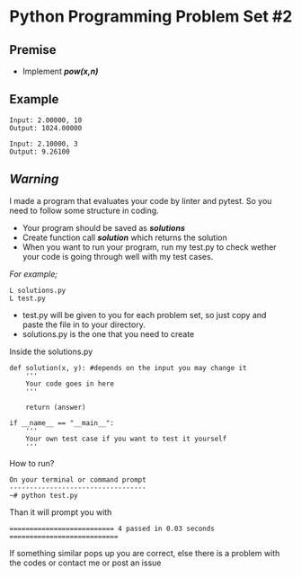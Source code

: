 # Python Programming Problem Set #2

## **Premise**

 - Implement ***pow(x,n)***

## **Example**
```
Input: 2.00000, 10
Output: 1024.00000

Input: 2.10000, 3
Output: 9.26100
```

## ***Warning***
I made a program that evaluates your code by linter and pytest. So you need to follow some structure in coding.

 - Your program should be saved as ***solutions***
 - Create function call ***solution*** which returns the solution
 - When you want to run your program, run my test.py to check wether your code is going through well with my test cases.

*For example;*
```
L solutions.py
L test.py
```

 - test.py will be given to you for each problem set, so just copy and  
   paste the file in to your directory.  
 - solutions.py is the one that you need to create

Inside the solutions.py
```
def solution(x, y): #depends on the input you may change it
	'''
	Your code goes in here
	'''
	
	return (answer)

if __name__ == "__main__":
	'''
	Your own test case if you want to test it yourself
	'''
```   
How to run?
```
On your terminal or command prompt
----------------------------------
~# python test.py
```
Than it will prompt you with
```
========================== 4 passed in 0.03 seconds ===========================
```
If something similar pops up you are correct, else there is a problem with the codes or contact me or post an issue